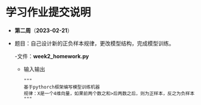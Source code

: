 # 学习作业提交说明
  - **第二周**（**2023-02-21**）

  - 题目：自己设计新的正负样本规律，更改模型结构，完成模型训练。

    -文件：**week2_homework.py**

    - 输入输出
      ```
      """
      基于pythorch框架编写模型训练机器
      规律：X是一个4维向量，如果前两个数之和>后两数之后，则为正样本，反之为负样本
      """
      ``` 

